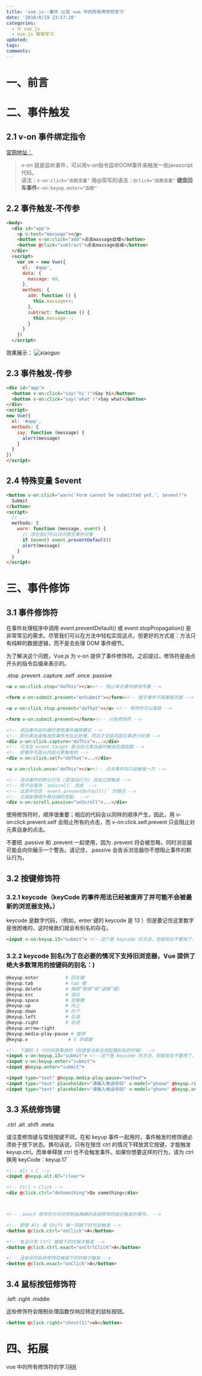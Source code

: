 ```yaml
---
title: 'vue.js--事件 以及 vue 中的所有修饰符学习'
date: '2018/8/19 23:57:28'
categories:
  - ④ vue.js
  - vue.js 框架学习
updated:
tags:
comments:
---
```


# 一、前言

# 二、事件触发

## 2.1 v-on 事件绑定指令

[官网地址：](https://cn.vuejs.org/v2/guide/events.html)

>v-on 就是监听事件，可以用v-on指令监听DOM事件来触发一些javascript代码。  
语法：`v-on:click="函数变量"`
用@简写的语法：`@click="函数变量"`
**键盘回车事件**`v-on:keyup.enter="函数"`

## 2.2 事件触发-不传参

```HTML
<body>
  <div id="app">
    <p v-text="massage"></p>
    <button v-on:click="add">点击massage自增</button>
    <button @click="subtract">点击massage自减</button>
  </div>
  <script>
    var vm = new Vue({
      el: '#app',
      data: {
        massage: 60,
      },
      methods: {
        add: function () {
          this.massage++;
        },
        subtract: function () {
          this.massage--;
        }
      }
    })
  </script>
```

效果展示：
![xiaoguo](http://liuxmoo.foryung.com/v-on.png)

## 2.3 事件触发-传参

```HTML
<div id="app">
  <button v-on:click="say('hi')">Say hi</button>
  <button v-on:click="say('what')">Say what</button>
</div>
<script>
new Vue({
  el: '#app',
  methods: {
    say: function (message) {
      alert(message)
    }
  }
})
</script>
```

## 2.4 特殊变量 $event

```HTML
<button v-on:click="warn('Form cannot be submitted yet.', $event)">
  Submit
</button>
<script>
  // ...
  methods: {
    warn: function (message, event) {
      // 现在我们可以访问原生事件对象
      if (event) event.preventDefault()
      alert(message)
    }
  }
</script>
```

# 三、事件修饰

## 3.1 事件修饰符

在事件处理程序中调用 event.preventDefault() 或 event.stopPropagation() 是非常常见的需求。尽管我们可以在方法中轻松实现这点，但更好的方式是：方法只有纯粹的数据逻辑，而不是去处理 DOM 事件细节。

为了解决这个问题，Vue.js 为 v-on 提供了事件修饰符。之前提过，修饰符是由点开头的指令后缀来表示的。

.stop
.prevent
.capture
.self
.once
.passive

```HTML
<a v-on:click.stop="doThis"></a><!-- 阻止单击事件继续传播 -->

<form v-on:submit.prevent="onSubmit"></form><!-- 提交事件不再重载页面 -->

<a v-on:click.stop.prevent="doThat"></a> <!-- 修饰符可以串联 -->

<form v-on:submit.prevent></form><!-- 只有修饰符 -->

<!-- 添加事件监听器时使用事件捕获模式 -->
<!-- 即元素自身触发的事件先在此处理，然后才交由内部元素进行处理 -->
<div v-on:click.capture="doThis">...</div>
<!-- 只当在 event.target 是当前元素自身时触发处理函数 -->
<!-- 即事件不是从内部元素触发的 -->
<div v-on:click.self="doThat">...</div>

<a v-on:click.once="doThis"></a><!-- 点击事件将只会触发一次 -->

<!-- 滚动事件的默认行为 (即滚动行为) 将会立即触发 -->
<!-- 而不会等待 `onScroll` 完成  -->
<!-- 这其中包含 `event.preventDefault()` 的情况 -->
<!-- 尤其能够提升移动端的性能。 -->
<div v-on:scroll.passive="onScroll">...</div>
```

使用修饰符时，顺序很重要；相应的代码会以同样的顺序产生。因此，用 v-on:click.prevent.self 会阻止所有的点击，而 v-on:click.self.prevent 只会阻止对元素自身的点击。

不要把 .passive 和 .prevent 一起使用，因为 .prevent 将会被忽略，同时浏览器可能会向你展示一个警告。请记住，.passive 会告诉浏览器你不想阻止事件的默认行为。

## 3.2 按键修饰符

### 3.2.1 keycode（keyCode 的事件用法已经被废弃了并可能不会被最新的浏览器支持。）

keycode 是数字代码，（例如，enter 键的 keycode 是 13 ）但是要记住这里数字是很困难的，这时候我们就会有别名的存在。

```HTML
<input v-on:keyup.13="submit"> <!--这个是 keycode 的方法，但是现在不要用了，已经被废弃了的。 -->
```

### 3.2.2 keycode 别名(为了在必要的情况下支持旧浏览器，Vue 提供了绝大多数常用的按键码的别名：)

```BASH
@keyup.enter          # 回车键
@keyup.tab            # tab 键
@keyup.delete         # 捕获“删除”和“退格”键)
@keyup.esc            # 退出
@keyup.space          # 空格键
@keyup.up             # 向上
@keyup.down           # 向下
@keyup.left           # 后退
@keyup.right          # 前进
@keyup.arrow-right
@keyup.media-play-pause # 暂停
@keyup.v               # V 字母键
```

```HTML
<!-- 下面的 3 行代码是等效的（前提是没有全局配置别名的时候） -->
<input v-on:keyup.13="submit"> <!--这个是 keycode 的方法，但是现在不要用了，已经被废弃了的。 -->
<input v-on:keyup.enter="submit">
<input @keyup.enter="submit">

<input type="text" @keyup.media-play-pause="method">
<input type="text" placeholder="请输入电话号码" v-model="phone" @keyup.right="handleSubmit" />
<input type="text" placeholder="请输入电话号码" v-model="phone" @keyup.arrow-right="handleSubmit" />
```

## 3.3 系统修饰键

.ctrl
.alt
.shift
.meta


请注意修饰键与常规按键不同，在和 keyup 事件一起用时，事件触发时修饰键必须处于按下状态。换句话说，只有在按住 ctrl 的情况下释放其它按键，才能触发 keyup.ctrl。而单单释放 ctrl 也不会触发事件。如果你想要这样的行为，请为 ctrl 换用 keyCode：keyup.17

```HTML
<!-- Alt + C -->
<input @keyup.alt.67="clear">

<!-- Ctrl + Click -->
<div @click.ctrl="doSomething">Do something</div>



<!-- .exact 修饰符允许你控制由精确的系统修饰符组合触发的事件。 -->

<!-- 即使 Alt 或 Shift 被一同按下时也会触发 -->
<button @click.ctrl="onClick">A</button>

<!-- 有且只有 Ctrl 被按下的时候才触发 -->
<button @click.ctrl.exact="onCtrlClick">A</button>

<!-- 没有任何系统修饰符被按下的时候才触发 -->
<button @click.exact="onClick">A</button>
```

## 3.4 鼠标按钮修饰符

.left
.right
.middle

这些修饰符会限制处理函数仅响应特定的鼠标按钮。

```HTML
<button @click.right="shout(1)">ok</button>
```

# 四、拓展

vue 中的所有修饰符的学习[RR](https://segmentfault.com/a/1190000016786254)